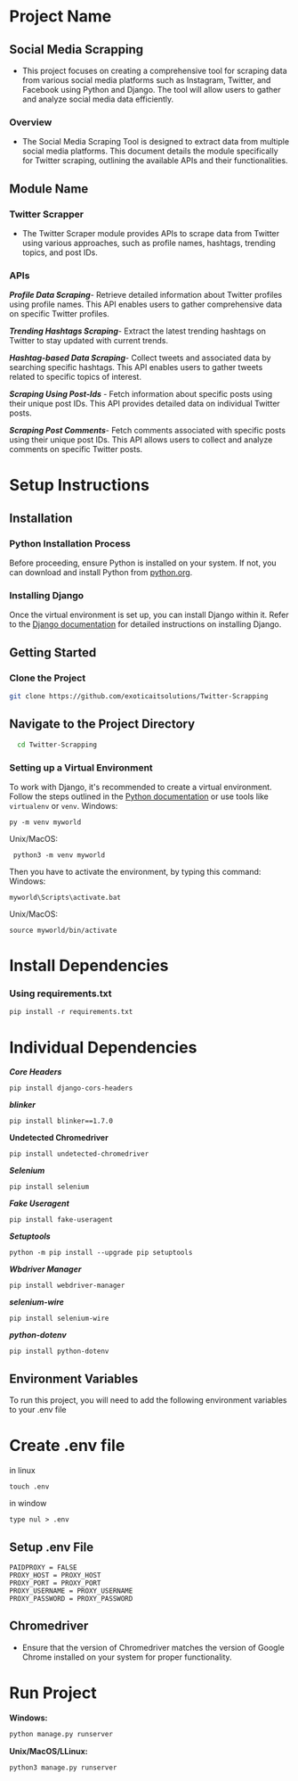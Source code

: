 # Project Name
## Social Media Scrapping
* This project focuses on creating a comprehensive tool for scraping data from various social media platforms such as Instagram, Twitter, and Facebook using Python and Django. The tool will allow users to gather and analyze social media data efficiently.
### Overview
* The Social Media Scraping Tool is designed to extract data from multiple social media platforms. This document details the module specifically for Twitter scraping, outlining the available APIs and their functionalities.

## Module Name 
### Twitter Scrapper
* The Twitter Scraper module provides APIs to scrape data from Twitter using various approaches, such as profile names, hashtags, trending topics, and post IDs.
### APIs

***Profile Data Scraping***-
Retrieve detailed information about Twitter profiles using profile names. This API enables users to gather comprehensive data on specific Twitter profiles.

***Trending Hashtags Scraping***-
Extract the latest trending hashtags on Twitter to stay updated with current trends.

***Hashtag-based Data Scraping***-
Collect tweets and associated data by searching specific hashtags. This API enables users to gather tweets related to specific topics of interest.

***Scraping Using Post-Ids*** -
Fetch information about specific posts using their unique post IDs. This API provides detailed data on individual Twitter posts.

***Scraping Post Comments***-
Fetch comments associated with specific posts using their unique post IDs. This API allows users to collect and analyze comments on specific Twitter posts.


# Setup Instructions

## Installation

### Python Installation Process
Before proceeding, ensure Python is installed on your system. If not, you can download and install Python from [python.org](https://www.python.org/downloads/).



### Installing Django
Once the virtual environment is set up, you can install Django within it. Refer to the [Django documentation](https://docs.djangoproject.com/en/stable/intro/install/) for detailed instructions on installing Django.

## Getting Started

### Clone the Project
```bash
git clone https://github.com/exoticaitsolutions/Twitter-Scrapping
```

## Navigate to the Project Directory

```bash
  cd Twitter-Scrapping
```
### Setting up a Virtual Environment
To work with Django, it's recommended to create a virtual environment. Follow the steps outlined in the [Python documentation](https://docs.python.org/3/tutorial/venv.html) or use tools like `virtualenv` or `venv`.
Windows:
```
py -m venv myworld
```
Unix/MacOS:
```
 python3 -m venv myworld
```
Then you have to activate the environment, by typing this command:
Windows:
```
myworld\Scripts\activate.bat
```
Unix/MacOS:
```
source myworld/bin/activate
```

# Install Dependencies
### Using requirements.txt
```
pip install -r requirements.txt
```

# Individual Dependencies

***Core Headers***
```
pip install django-cors-headers
```
***blinker***
```
pip install blinker==1.7.0
```
**Undetected Chromedriver**
```
pip install undetected-chromedriver
```
***Selenium***
```
pip install selenium
```
***Fake Useragent***
```
pip install fake-useragent
```

***Setuptools***
```
python -m pip install --upgrade pip setuptools
```
***Wbdriver Manager***
```
pip install webdriver-manager
```
***selenium-wire***
```
pip install selenium-wire
```

***python-dotenv***
```
pip install python-dotenv
```

## Environment Variables
 To run this project, you will need to add the following environment variables to your .env file
# Create .env file
in linux
```
touch .env
```
in window 
```
type nul > .env
```
## Setup .env File 
```
PAIDPROXY = FALSE
PROXY_HOST = PROXY_HOST
PROXY_PORT = PROXY_PORT
PROXY_USERNAME = PROXY_USERNAME
PROXY_PASSWORD = PROXY_PASSWORD
```
## Chromedriver
* Ensure that the version of Chromedriver matches the version of Google Chrome installed on your system for proper functionality.

# Run Project
**Windows:**

```bash
python manage.py runserver
```

**Unix/MacOS/LLinux:**

```bash
python3 manage.py runserver
```


